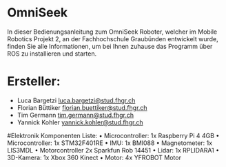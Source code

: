 # OmniSeek
In dieser Bedienungsanleitung zum OmniSeek Roboter, welcher im Mobile Robotics Projekt 2, an der Fachhochschule Graubünden entwickelt wurde, finden Sie alle Informationen, um bei Ihnen zuhause das Programm über ROS zu installieren und starten. 

# Ersteller:
- Luca Bargetzi				  luca.bargetzi@stud.fhgr.ch
- Florian Büttiker			florian.buettiker@stud.fhgr.ch
- Tim Germann				    tim.germann@stud.fhgr.ch
- Yannick Kohler			  yannick.kohler@stud.fhgr.ch

#Elektronik Komponenten Liste:
•	Microcontroller:	1x Raspberry Pi 4 4GB
•	Microcontroller:	1x STM32F401RE
•	IMU:			1x BMI088 
•	Magnetometer:	1x LIS3MDL
•	Motorcontroller	2x Sparkfun Rob 14451
•	Lidar:			1x RPLIDARA1
•	3D-Kamera:		1x Xbox 360 Kinect
•	Motor:			4x YFROBOT Motor










